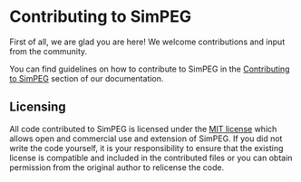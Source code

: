 # Contributing to SimPEG

First of all, we are glad you are here! We welcome contributions and input
from the community.

You can find guidelines on how to contribute to SimPEG in the [Contributing to
SimPEG](content/basic/contributing/index.html) section of our documentation.


## Licensing

All code contributed to SimPEG is licensed under the [MIT license](LICENSE)
which allows open and commercial use and extension of SimPEG. If you did not
write the code yourself, it is your responsibility to ensure that the existing
license is compatible and included in the contributed files or you can obtain
permission from the original author to relicense the code.
